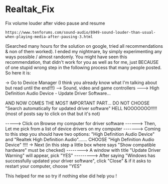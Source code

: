 # Realtak_Fix
Fix volume louder after video pause and resume

`https://www.tenforums.com/sound-audio/8949-sound-louder-than-usual-when-playing-media-after-pausing-3.html`

(Searched many hours for the solution on google, tried all recommendations & non of them worked).
I ended my nightmare, by simply experimenting any ways possible / almost randomly. You might have seen this recommendation, that didn't work for you as well as for me, just BECAUSE of one stupid wrong step in the following process that many people posted. So here it is:

-> Go to Device Manager (I think you already know what I'm talking about but read until the end!!!)
--> Sound, video and game controllers
---> High Definition Audio Device - Update Driver Software...

AND NOW COMES THE MOST IMPORTANT PART... DO NOT CHOOSE "Search automatically for updated driver software" HELL NOOOOOOO!!!!! (most of posts say to click on that but it's not)

-----> Click on Browse my computer for driver software
------> Then, Let me pick from a list of device drivers on my computer
-------> Coming to this step you should have two options: "High Definition Audio Device" and "Realtek High Definition Audio"....... CHOOSE "High Definition Audio Device" !!!! -> Next (in this step a little box where says "Show compatible hardware" must be checked)
--------> A window with title "Update Driver Warning" will appear, pick "YES"
---------> After saying "Windows has successfully updated your driver software", click "Close" & if it asks to restart your computer, choose "YES"

This helped for me so try if nothing else did help you !

